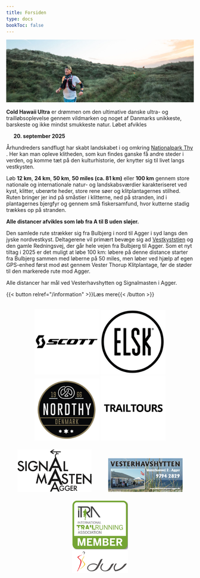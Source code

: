 ```yaml
---
title: Forsiden
type: docs
bookToc: false
---
```


![banner](/images/banner3.jpg)

**Cold Hawaii Ultra** er drømmen om den ultimative danske ultra- og trailløbsoplevelse gennem
vildmarken og noget af Danmarks unikkeste, barskeste og ikke mindst smukkeste natur. Løbet afvikles

&nbsp;&nbsp;&nbsp;&nbsp; **20. september 2025**

<!-- {{< hint info >}} -->

<!-- Deltagerbrev for Cold Hawaii Ultra 2022 er udsendt men kan også hentes og læses <a href="/2022_deltagerbrev.pdf">via dette link</a>. -->

<!-- {{< /hint >}} -->

Århundreders sandflugt har skabt landskabet i og omkring [Nationalpark
Thy](https://nationalparkthy.dk/) <!-- og Jammerbugten -->. Her kan man opleve klitheden, som kun
findes ganske få andre steder i verden, og komme tæt på den kulturhistorie, der knytter sig til
livet langs vestkysten.


Løb **12 km**, **24 km**, **50 km**, **50 miles (ca. 81 km)** eller **100 km** gennem store
nationale og internationale natur- og landskabsværdier karakteriseret ved kyst, klitter, uberørte
heder, store rene søer og klitplantagernes stilhed. Ruten bringer jer ind på småstier i klitterne,
ned på stranden, ind i plantagernes bjergfyr og gennem små fiskersamfund, hvor kutterne stadig
trækkes op på stranden.

**Alle distancer afvikles som løb fra A til B uden sløjer.**

Den samlede rute strækker sig fra Bulbjerg i nord til Agger i syd langs den jyske
nordvestkyst. Deltagerene vil primært bevæge sig ad
[Vestkyststien](https://naturstyrelsen.dk/naturoplevelser/naturguider/vestkyststien/) og den gamle
Redningsvej, der går hele vejen fra Bulbjerg til Agger. Som et nyt tiltag i 2025 er det muligt at
løbe 100 km: løbere på denne distance starter fra Bulbjerg sammen med løberne på 50 miles, men løber
ved hjælp af egen GPS-enhed først mod øst gennem Vester Thorup Klitplantage, før de støder til den
markerede rute mod Agger.


Alle distancer har mål ved
Vesterhavshytten og Signalmasten i Agger.

<!-- Den samlede rute strækker sig fra Løkken i nord til Agger i syd langs den jyske -->
<!-- nordvestkyst. Deltagerene på 12 km, 25 km, 50 km og 50 miles vil primært bevæge -->
<!-- sig ad -->
<!-- [Vestkyststien](https://naturstyrelsen.dk/naturoplevelser/naturguider/vestkyststien/) -->
<!-- og den gamle Redningsvej, der går hele vejen fra Bulbjerg til Agger.  Deltagere -->
<!-- på 100 miles starter syd for Løkken ved Grønhøj Strand og vil foruden -->
<!-- Vestkyststien benytte sig af Nordsøstien og -->
<!-- [Hærvejsvandreruten](https://www.haervej.dk/). Alle distancer har mål ved -->
<!-- Vesterhavshytten og Signalmasten i Agger. -->


<!-- {{< button href="https://my.raceresult.com/269740/info" >}}Gå til tilmelding{{< /button >}} -->
{{< button relref="/information" >}}Læs mere{{< /button >}}

<br>


<center>
<!-- <a href="https://www.viabiler.dk/afdelinger/silkeborg-ford-mazda-suzuki/" target="_blank"><img src="/viabiler.png" width="175px" /></a> -->
<a href="https://www.scott-sports.com" target="_blank"><img src="/scott-logo.png" width="175px" /></a>
<a href="https://www.elsk.com/" target="_blank"><img src="/logo_elsk.png" width="175px" /></a>
<a href="https://nordthy.com/" target="_blank"><img src="/nordthy.png" width="175px" /></a>
<a href="https://www.trailtours.dk/" target="_blank"><img src="/trailtours.png" width="175px" /></a>
<br>
<a href="https://signalmasten-agger.dk/" target="_blank"><img src="/signalmasten.png" width="200px" style="margin: 20px"/></a>
<a href="https://vesterhavshytten-agger.dk/" target="_blank"><img src="/logo_vesterhavshytten.png" width="200px" style="margin: 20px"/></a>
<a href="https://itra.run/Races/RaceDetails/89627" target="_blank"><img src="/itra_member.png" width="150px" /></a>
<br>
<a href="http://d-u-v.org" target="_blank"><img src="/duv.png" height="60px" /></a>

</center>

